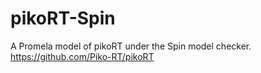 # pikoRT-Spin
A Promela model of pikoRT under the Spin model checker. https://github.com/Piko-RT/pikoRT
